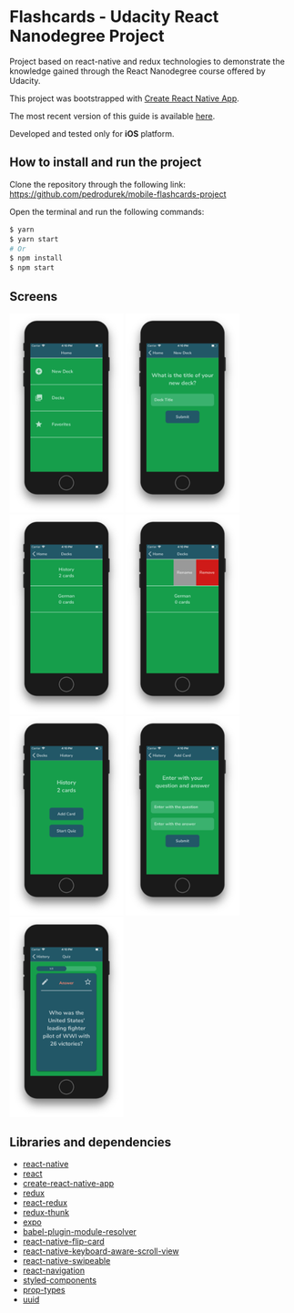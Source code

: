 # Flashcards - Udacity React Nanodegree Project
Project based on react-native and redux technologies to demonstrate the knowledge gained through the React Nanodegree course offered by Udacity.

This project was bootstrapped with [Create React Native App](https://github.com/react-community/create-react-native-app).

The most recent version of this guide is available [here](https://github.com/react-community/create-react-native-app/blob/master/react-native-scripts/template/README.md).

Developed and tested only for **iOS** platform.

## How to install and run the project
Clone the repository through the following link: https://github.com/pedrodurek/mobile-flashcards-project

Open the terminal and run the following commands:
```bash
$ yarn
$ yarn start
# Or
$ npm install
$ npm start
```

## Screens
<img src="images/print1.png" width="200">
<img src="images/print2.png" width="200">
<img src="images/print3.png" width="200">
<img src="images/print4.png" width="200">
<img src="images/print5.png" width="200">
<img src="images/print6.png" width="200">
<img src="images/print7.png" width="200">

## Libraries and dependencies
* [react-native](https://github.com/facebook/react-native)
* [react](https://github.com/facebook/react)
* [create-react-native-app](https://github.com/react-community/create-react-native-app)
* [redux](https://github.com/reactjs/redux)
* [react-redux](https://github.com/reactjs/react-redux)
* [redux-thunk](https://github.com/gaearon/redux-thunk)
* [expo](https://github.com/expo/expo)
* [babel-plugin-module-resolver](https://github.com/tleunen/babel-plugin-module-resolver)
* [react-native-flip-card](https://github.com/moschan/react-native-flip-card)
* [react-native-keyboard-aware-scroll-view](https://github.com/APSL/react-native-keyboard-aware-scroll-view)
* [react-native-swipeable](https://github.com/jshanson7/react-native-swipeable)
* [react-navigation](https://github.com/react-navigation/react-navigation)
* [styled-components](https://github.com/styled-components/styled-components)
* [prop-types](https://github.com/facebook/prop-types)
* [uuid](https://github.com/kelektiv/node-uuid)